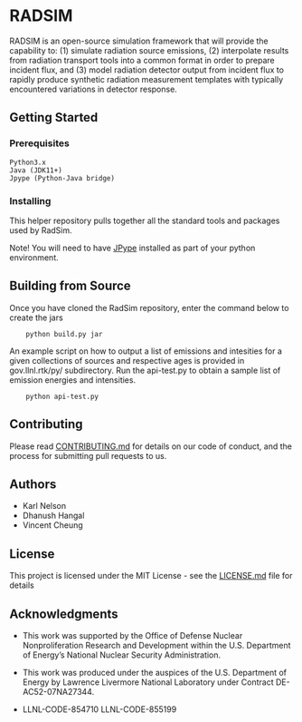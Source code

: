 # RADSIM

RADSIM is an open-source simulation framework that will provide the capability to: (1) simulate radiation source emissions, (2) interpolate results from radiation transport tools into a common format in order to prepare incident flux, and (3) model radiation detector output from incident flux to rapidly produce synthetic radiation measurement templates with typically encountered variations in detector response.

## Getting Started

### Prerequisites

```
Python3.x
Java (JDK11+)
Jpype (Python-Java bridge)

```

### Installing

This helper repository pulls together all the standard tools and packages used by RadSim.

Note!  You will need to have [JPype](https://jpype.readthedocs.io/en/latest/install.html) installed as part of your python environment.

Building from Source
--------------------
Once you have cloned the RadSim repository, enter the command below to create the jars
```
	python build.py jar
```

An example script on how to output a list of emissions and intesities for a given collections of sources and respective ages is provided in gov.llnl.rtk/py/ subdirectory. Run the api-test.py to obtain a sample list of emission energies and intensities.
```
	python api-test.py
```

## Contributing

Please read [CONTRIBUTING.md](CONTRIBUTING.md) for details on our code of conduct, and the process for submitting pull requests to us.

## Authors

* Karl Nelson
* Dhanush Hangal
* Vincent Cheung

## License

This project is licensed under the MIT License - see the [LICENSE.md](LICENSE) file for details

## Acknowledgments

* This work was supported by the Office of Defense Nuclear Nonproliferation Research and Development
within the U.S. Department of Energy’s National Nuclear Security Administration. 

* This work was produced under the auspices of the U.S. Department of Energy by
Lawrence Livermore National Laboratory under Contract DE-AC52-07NA27344.

* LLNL-CODE-854710 LLNL-CODE-855199
